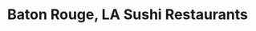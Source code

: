 ---
layout: city
title: Baton Rouge, LA Sushi Restaurants
permalink: /louisiana/baton-rouge/
stateAbbr: LA
stateName: Louisiana
cityName: Baton Rouge
---